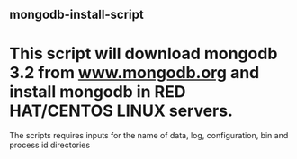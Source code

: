 ## mongodb-install-script

# This script will download mongodb 3.2 from www.mongodb.org and install mongodb in RED HAT/CENTOS LINUX servers.

The scripts requires inputs for the name of data, log, configuration, bin and process id directories

